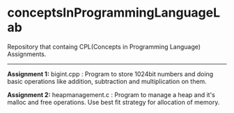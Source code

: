 # conceptsInProgrammingLanguageLab
Repository that containg CPL(Concepts in Programming Language) Assignments.

---

**Assignment 1:** bigint.cpp : Program to store 1024bit numbers and doing basic operations like addition, subtraction and multiplication on them.

**Assignment 2:** heapmanagement.c : Program to manage a heap and it's malloc and free operations. Use best fit strategy for allocation of memory.
